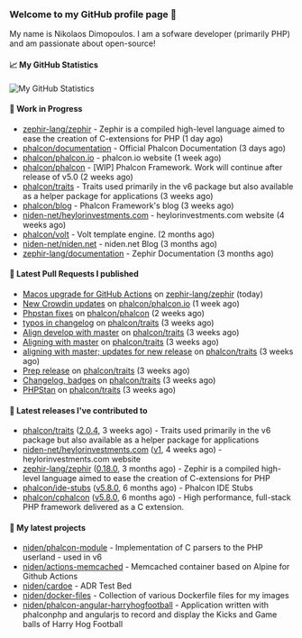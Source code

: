 ### Welcome to my GitHub profile page 👋

My name is Nikolaos Dimopoulos. I am a sofware developer (primarily PHP) and am passionate about open-source!

#### 📈 My GitHub Statistics

![My GitHub Statistics](https://github-readme-stats.vercel.app/api?username=niden&show_icons=true&count_private=true&hide_title=true&theme=transparent)

#### 👷 Work in Progress

- [zephir-lang/zephir](https://github.com/zephir-lang/zephir) - Zephir is a compiled high-level language aimed to ease the creation of C-extensions for PHP (1 day ago)
- [phalcon/documentation](https://github.com/phalcon/documentation) - Official Phalcon Documentation (3 days ago)
- [phalcon/phalcon.io](https://github.com/phalcon/phalcon.io) - phalcon.io website (1 week ago)
- [phalcon/phalcon](https://github.com/phalcon/phalcon) - [WIP] Phalcon Framework. Work will continue after release of v5.0 (2 weeks ago)
- [phalcon/traits](https://github.com/phalcon/traits) - Traits used primarily in the v6 package but also available as a helper package for applications (3 weeks ago)
- [phalcon/blog](https://github.com/phalcon/blog) - Phalcon Framework&#39;s blog (3 weeks ago)
- [niden-net/heylorinvestments.com](https://github.com/niden-net/heylorinvestments.com) - heylorinvestments.com website (4 weeks ago)
- [phalcon/volt](https://github.com/phalcon/volt) - Volt template engine. (2 months ago)
- [niden-net/niden.net](https://github.com/niden-net/niden.net) - niden.net Blog (3 months ago)
- [zephir-lang/documentation](https://github.com/zephir-lang/documentation) - Zephir Documentation (3 months ago)

#### 🔨 Latest Pull Requests I published

- [Macos upgrade for GitHub Actions](https://github.com/zephir-lang/zephir/pull/2446) on [zephir-lang/zephir](https://github.com/zephir-lang/zephir) (today)
- [New Crowdin updates](https://github.com/phalcon/phalcon.io/pull/287) on [phalcon/phalcon.io](https://github.com/phalcon/phalcon.io) (1 week ago)
- [Phpstan fixes](https://github.com/phalcon/phalcon/pull/563) on [phalcon/phalcon](https://github.com/phalcon/phalcon) (2 weeks ago)
- [typos in changelog](https://github.com/phalcon/traits/pull/48) on [phalcon/traits](https://github.com/phalcon/traits) (3 weeks ago)
- [Align develop with master](https://github.com/phalcon/traits/pull/47) on [phalcon/traits](https://github.com/phalcon/traits) (3 weeks ago)
- [Aligning with master](https://github.com/phalcon/traits/pull/46) on [phalcon/traits](https://github.com/phalcon/traits) (3 weeks ago)
- [aligning with master; updates for new release](https://github.com/phalcon/traits/pull/45) on [phalcon/traits](https://github.com/phalcon/traits) (3 weeks ago)
- [Prep release](https://github.com/phalcon/traits/pull/44) on [phalcon/traits](https://github.com/phalcon/traits) (3 weeks ago)
- [Changelog, badges](https://github.com/phalcon/traits/pull/43) on [phalcon/traits](https://github.com/phalcon/traits) (3 weeks ago)
- [PHPStan](https://github.com/phalcon/traits/pull/42) on [phalcon/traits](https://github.com/phalcon/traits) (3 weeks ago)

#### 🔭 Latest releases I've contributed to

- [phalcon/traits](https://github.com/phalcon/traits) ([2.0.4](https://github.com/phalcon/traits/releases/tag/2.0.4), 3 weeks ago) - Traits used primarily in the v6 package but also available as a helper package for applications
- [niden-net/heylorinvestments.com](https://github.com/niden-net/heylorinvestments.com) ([v1](https://github.com/niden-net/heylorinvestments.com/releases/tag/v1), 4 weeks ago) - heylorinvestments.com website
- [zephir-lang/zephir](https://github.com/zephir-lang/zephir) ([0.18.0](https://github.com/zephir-lang/zephir/releases/tag/0.18.0), 3 months ago) - Zephir is a compiled high-level language aimed to ease the creation of C-extensions for PHP
- [phalcon/ide-stubs](https://github.com/phalcon/ide-stubs) ([v5.8.0](https://github.com/phalcon/ide-stubs/releases/tag/v5.8.0), 6 months ago) - Phalcon IDE Stubs
- [phalcon/cphalcon](https://github.com/phalcon/cphalcon) ([v5.8.0](https://github.com/phalcon/cphalcon/releases/tag/v5.8.0), 6 months ago) - High performance, full-stack PHP framework delivered as a C extension.

#### 🌱 My latest projects

- [niden/phalcon-module](https://github.com/niden/phalcon-module) - Implementation of C parsers to the PHP userland - used in v6
- [niden/actions-memcached](https://github.com/niden/actions-memcached) - Memcached container based on Alpine for Github Actions
- [niden/cardoe](https://github.com/niden/cardoe) - ADR Test Bed
- [niden/docker-files](https://github.com/niden/docker-files) - Collection of various Dockerfile files for my images
- [niden/phalcon-angular-harryhogfootball](https://github.com/niden/phalcon-angular-harryhogfootball) - Application written with phalconphp and angularjs to record and display the Kicks and Game balls of Harry Hog Football


